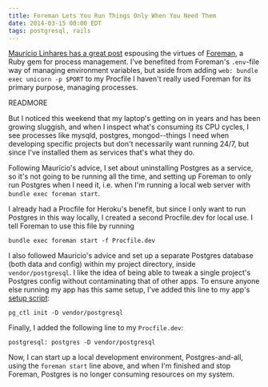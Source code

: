```yaml
---
title: Foreman Lets You Run Things Only When You Need Them
date: 2014-03-15 00:00 EDT
tags: postgresql, rails
---
```


[Maurício Linhares has a great post](http://mauricio.github.io/2014/02/09/foreman-and-environment-variables.html) espousing the virtues of [Foreman][1], a Ruby gem for process management. I've benefited from Foreman's `.env`-file way of managing environment variables, but aside from adding `web: bundle exec unicorn -p $PORT` to my Procfile I haven't really used Foreman for its primary purpose, managing processes.

READMORE

But I noticed this weekend that my laptop's getting on in years and has been growing sluggish, and when I inspect what's consuming its CPU cycles, I see processes like mysqld, postgres, mongod--things I need when developing specific projects but don't necessarily want running 24/7, but since I've installed them as services that's what they do.

Following Maurício's advice, I set about uninstalling Postgres as a service, so it's not going to be running all the time, and setting up Foreman to only run Postgres when I need it, i.e. when I'm running a local web server with `bundle exec foreman start`.

I already had a Procfile for Heroku's benefit, but since I only want to run Postgres in this way locally, I created a second Procfile.dev for local use. I tell Foreman to use this file by running

    bundle exec foreman start -f Procfile.dev

I also followed Maurício's advice and set up a separate Postgres database (both data and config) within my project directory, inside `vendor/postgresql`. I like the idea of being able to tweak a single project's Postgres config without contaminating that of other apps. To ensure anyone else running my app has this same setup, I've added this line to my app's [setup script][2]:

    pg_ctl init -D vendor/postgresql

Finally, I added the following line to my `Procfile.dev`:

    postgresql: postgres -D vendor/postgresql

Now, I can start up a local development environment, Postgres-and-all, using the `foreman start` line above, and when I'm finished and stop Foreman, Postgres is no longer consuming resources on my system.

 [1]: https://github.com/ddollar/foreman
 [2]: http://robots.thoughtbot.com/post/41439635905/bin-setup
